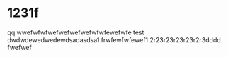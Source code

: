 # 1231f
qq wwefwfwfwefwefwefwefwfwfewefwfe test dwdwdewedwedewdsadasdsa1
frwfewfwfewef1
2r23r23r23r23r2r3dddd
fwefwef